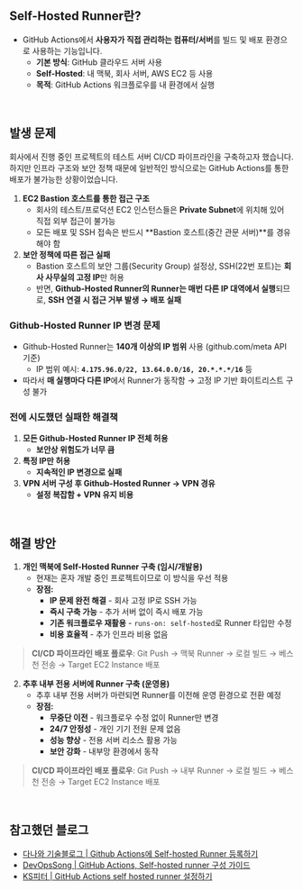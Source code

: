 ## Self-Hosted Runner란?

- GitHub Actions에서 **사용자가 직접 관리하는 컴퓨터/서버**를 빌드 및 배포 환경으로 사용하는 기능입니다.
  - **기본 방식**: GitHub 클라우드 서버 사용
  - **Self-Hosted**: 내 맥북, 회사 서버, AWS EC2 등 사용
  - **목적**: GitHub Actions 워크플로우를 내 환경에서 실행

<br>

## 발생 문제

회사에서 진행 중인 프로젝트의 테스트 서버 CI/CD 파이프라인을 구축하고자 했습니다.
하지만 인프라 구조와 보안 정책 때문에 일반적인 방식으로는 GitHub Actions를 통한 배포가 불가능한 상황이었습니다.

1. **EC2 Bastion 호스트를 통한 접근 구조**
   - 회사의 테스트/프로덕션 EC2 인스턴스들은 **Private Subnet**에 위치해 있어 직접 외부 접근이 불가능
   - 모든 배포 및 SSH 접속은 반드시 **Bastion 호스트(중간 관문 서버)**를 경유해야 함
2. **보안 정책에 따른 접근 실패**
   - Bastion 호스트의 보안 그룹(Security Group) 설정상, SSH(22번 포트)는 **회사 사무실의 고정 IP**만 허용
   - 반면, **Github-Hosted Runner의 Runner는 매번 다른 IP 대역에서 실행**되므로, **SSH 연결 시 접근 거부 발생 → 배포 실패**

### Github-Hosted Runner IP 변경 문제

- Github-Hosted Runner는 **140개 이상의 IP 범위** 사용 (github.com/meta API 기준)
  - IP 범위 예시: **`4.175.96.0/22, 13.64.0.0/16, 20.*.*.*/16`** 등
- 따라서 **매 실행마다 다른 IP**에서 Runner가 동작함 → 고정 IP 기반 화이트리스트 구성 불가

### 전에 시도했던 실패한 해결책

1. **모든 Github-Hosted Runner IP 전체 허용**
   - **보안상 위험도가 너무 큼**
2. **특정 IP만 허용**
   - **지속적인 IP 변경으로 실패**
3. **VPN 서버 구성 후 Github-Hosted Runner → VPN 경유**
   - **설정 복잡함 + VPN 유지 비용**

<br>

## 해결 방안

1. **개인 맥북에 Self-Hosted Runner 구축 (임시/개발용)**
   - 현재는 혼자 개발 중인 프로젝트이므로 이 방식을 우선 적용
   - **장점:**
     - **IP 문제 완전 해결** - 회사 고정 IP로 SSH 가능
     - **즉시 구축 가능** - 추가 서버 없이 즉시 배포 가능
     - **기존 워크플로우 재활용** - `runs-on: self-hosted`로 Runner 타입만 수정
     - **비용 효율적** - 추가 인프라 비용 없음

> **CI/CD 파이프라인 배포 플로우**: Git Push → 맥북 Runner → 로컬 빌드 → 베스천 전송 → Target EC2 Instance 배포

2. **추후 내부 전용 서버에 Runner 구축 (운영용)**
   - 추후 내부 전용 서버가 마련되면 Runner를 이전해 운영 환경으로 전환 예정
   - **장점:**
     - **무중단 이전** - 워크플로우 수정 없이 Runner만 변경
     - **24/7 안정성** - 개인 기기 전원 문제 없음
     - **성능 향상** - 전용 서버 리소스 활용 가능
     - **보안 강화** - 내부망 환경에서 동작

> **CI/CD 파이프라인 배포 플로우**: Git Push → 내부 Runner → 로컬 빌드 → 베스천 전송 → Target EC2 Instance 배포

<br>

## 참고했던 블로그

- [다나와 기술블로그 | Github Actions에 Self-hosted Runner 등록하기](https://danawalab.github.io/common/2022/08/24/Self-Hosted-Runner.html)
- [DevOpsSong | GitHub Actions, Self-hosted runner 구성 가이드](https://nginxstore.com/blog/ci-cd/github-actions-self-hosted-runner-%EA%B5%AC%EC%84%B1-%EA%B0%80%EC%9D%B4%EB%93%9C/)
- [KS피터 | GitHub Actions self hosted runner 설정하기](https://ks-peter.tistory.com/entry/GitHub-Actions-self-hosted-runner-%EC%84%A4%EC%A0%95%ED%95%98%EA%B8%B0)
